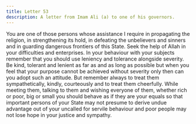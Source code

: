 ```yaml
---
title: Letter 53
description: A letter from Imam Ali (a) to one of his governors.
---
```


You are one of those persons whose assistance I require in propagating the religion, in 
strengthening its hold, in defeating the unbelievers and sinners and in guarding dangerous 
frontiers of this State. Seek the help of Allah in your difficulties and enterprises. In your 
behaviour with your subjects remember that you should use leniency and tolerance alongside 
severity. Be kind, tolerant and lenient as far as and as long as possible but when you feel that 
your purpose cannot be achieved without severity only then can you adopt such an attitude. 
But remember always to treat them sympathetically, kindly, courteously and to treat them 
cheerfully. While meeting them, talking to them and wishing everyone of them, whether rich 
or poor, big or small you should behave as if they are your equals so that important persons of 
your State may not presume to derive undue advantage out of your uncalled for servile 
behaviour and poor people may not lose hope in your justice and sympathy.